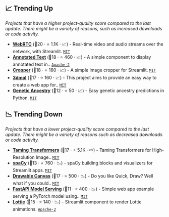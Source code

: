## 📈 Trending Up

_Projects that have a higher project-quality score compared to the last update. There might be a variety of reasons, such as increased downloads or code activity._

- <b><a href="https://streamlit-webrtc-example.herokuapp.com/">WebRTC</a></b> (🥇20 ·  ⭐ 1.1K · 📈) - Real-time video and audio streams over the network, with Streamlit. <code><a href="http://bit.ly/34MBwT8">MIT</a></code>
- <b><a href="https://github.com/tvst/st-annotated-text">Annotated Text</a></b> (🥇18 ·  ⭐ 460 · 📈) - A simple component to display annotated text in.. <code><a href="http://bit.ly/3nYMfla">Apache-2</a></code>
- <b><a href="https://github.com/turner-anderson/streamlit-cropper">Cropper</a></b> (🥇18 ·  ⭐ 160 · 📈) - A simple image cropper for Streamlit. <code><a href="http://bit.ly/34MBwT8">MIT</a></code>
- <b><a href="https://github.com/napoles-uach/streamlit_3dmol">3dmol</a></b> (🥈17 ·  ⭐ 160 · 📈) - This project aims to provide an easy way to create a web app for.. <code><a href="http://bit.ly/34MBwT8">MIT</a></code>
- <b><a href="http://ezancestry.herokuapp.com/">Genetic Ancestry</a></b> (🥇12 ·  ⭐ 50 · 📈) - Easy genetic ancestry predictions in Python. <code><a href="http://bit.ly/34MBwT8">MIT</a></code>

## 📉 Trending Down

_Projects that have a lower project-quality score compared to the last update. There might be a variety of reasons such as decreased downloads or code activity._

- <b><a href="https://github.com/CompVis/taming-transformers">Taming Transformers</a></b> (🥇17 ·  ⭐ 5.1K · 💤) - Taming Transformers for High-Resolution Image.. <code><a href="http://bit.ly/34MBwT8">MIT</a></code>
- <b><a href="https://share.streamlit.io/ines/spacy-streamlit-demo/master/app.py">spaCy</a></b> (🥉13 ·  ⭐ 760 · 📉) - spaCy building blocks and visualizers for Streamlit apps. <code><a href="http://bit.ly/34MBwT8">MIT</a></code>
- <b><a href="https://share.streamlit.io/andfanilo/streamlit-drawable-canvas-demo/master/app.py">Drawable Canvas</a></b> (🥈17 ·  ⭐ 500 · 📉) - Do you like Quick, Draw? Well what if you could.. <code><a href="http://bit.ly/34MBwT8">MIT</a></code>
- <b><a href="https://github.com/davidefiocco/streamlit-fastapi-model-serving">FastAPI Model Serving</a></b> (🥉11 ·  ⭐ 400 · 📉) - Simple web app example serving a PyTorch model using.. <code><a href="http://bit.ly/34MBwT8">MIT</a></code>
- <b><a href="https://share.streamlit.io/andfanilo/streamlit-lottie-demo/master/app.py">Lottie</a></b> (🥈15 ·  ⭐ 140 · 📉) - Streamlit component to render Lottie animations. <code><a href="http://bit.ly/3nYMfla">Apache-2</a></code>

